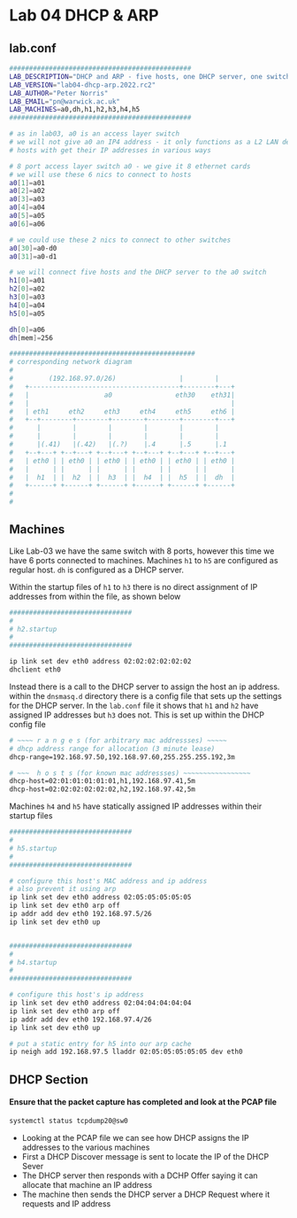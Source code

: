 # Lab 04 DHCP & ARP

## lab.conf
``` sh
##############################################
LAB_DESCRIPTION="DHCP and ARP - five hosts, one DHCP server, one switch"
LAB_VERSION="lab04-dhcp-arp.2022.rc2"
LAB_AUTHOR="Peter Norris"
LAB_EMAIL="pn@warwick.ac.uk"
LAB_MACHINES=a0,dh,h1,h2,h3,h4,h5
##############################################

# as in lab03, a0 is an access layer switch 
# we will not give a0 an IP4 address - it only functions as a L2 LAN device.
# hosts with get their IP addresses in various ways

# 8 port access layer switch a0 - we give it 8 ethernet cards
# we will use these 6 nics to connect to hosts
a0[1]=a01
a0[2]=a02
a0[3]=a03
a0[4]=a04
a0[5]=a05
a0[6]=a06

# we could use these 2 nics to connect to other switches 
a0[30]=a0-d0
a0[31]=a0-d1

# we will connect five hosts and the DHCP server to the a0 switch
h1[0]=a01
h2[0]=a02
h3[0]=a03
h4[0]=a04
h5[0]=a05

dh[0]=a06
dh[mem]=256

###############################################
# corresponding network diagram
#
#         (192.168.97.0/26)                |        |   
#   +--------------------------------------+--------+---+       
#   |                   a0                eth30    eth31|        
#   |                                                   |        
#   | eth1     eth2     eth3     eth4     eth5     eth6 |        
#   +--+--------+--------+--------+--------+--------+---+       
#      |        |        |        |        |        |   
#      |        |        |        |        |        |                              
#      |(.41)   |(.42)   |(.?)    |.4      |.5      |.1                                  
#   +--+---+ +--+---+ +--+---+ +--+---+ +--+---+ +--+---+                              
#   | eth0 | | eth0 | | eth0 | | eth0 | | eth0 | | eth0 |                                
#   |      | |      | |      | |      | |      | |      |                                
#   |  h1  | |  h2  | |  h3  | |  h4  | |  h5  | |  dh  |                 
#   +------+ +------+ +------+ +------+ +------+ +------+               
#
# 
```


## Machines
Like Lab-03 we have the same switch with 8 ports, however this time we have 6 ports connected to machines. Machines `h1` to `h5` are configured as regular host. `dh` is configured as a DHCP server.  

Within the startup files of `h1` to `h3` there is no direct assignment of IP addresses from within the file, as shown below
```sh
###############################
#
# h2.startup
#
###############################

ip link set dev eth0 address 02:02:02:02:02:02
dhclient eth0
```

Instead there is a call to the DHCP server to assign the host an ip address. within the `dnsmasq.d` directory there is a config file that sets up the settings for the DHCP server. In the `lab.conf` file it shows that `h1` and `h2` have assigned IP addresses but `h3` does not. This is set up within the DHCP config file
```sh
# ~~~~ r a n g e s (for arbitrary mac addressses) ~~~~~
# dhcp address range for allocation (3 minute lease)
dhcp-range=192.168.97.50,192.168.97.60,255.255.255.192,3m

# ~~~  h o s t s (for known mac addressses) ~~~~~~~~~~~~~~~~~
dhcp-host=02:01:01:01:01:01,h1,192.168.97.41,5m
dhcp-host=02:02:02:02:02:02,h2,192.168.97.42,5m
```

Machines `h4` and `h5` have statically assigned IP addresses within their startup files
``` sh
###############################
#
# h5.startup
#
###############################

# configure this host's MAC address and ip address
# also prevent it using arp
ip link set dev eth0 address 02:05:05:05:05:05
ip link set dev eth0 arp off
ip addr add dev eth0 192.168.97.5/26
ip link set dev eth0 up


###############################
#
# h4.startup
#
###############################

# configure this host's ip address
ip link set dev eth0 address 02:04:04:04:04:04
ip link set dev eth0 arp off
ip addr add dev eth0 192.168.97.4/26
ip link set dev eth0 up

# put a static entry for h5 into our arp cache
ip neigh add 192.168.97.5 lladdr 02:05:05:05:05:05 dev eth0
```


## DHCP Section
#### Ensure that the packet capture has completed and look at the PCAP file
```sh
systemctl status tcpdump20@sw0
```
- Looking at the PCAP file we can see how DHCP assigns the IP addresses to the various machines
- First a DHCP Discover message is sent to locate the IP of the DHCP Sever
- The DHCP server then responds with a DCHP Offer saying it can allocate that machine an IP address
- The machine then sends the DHCP server a DHCP Request where it requests and IP address